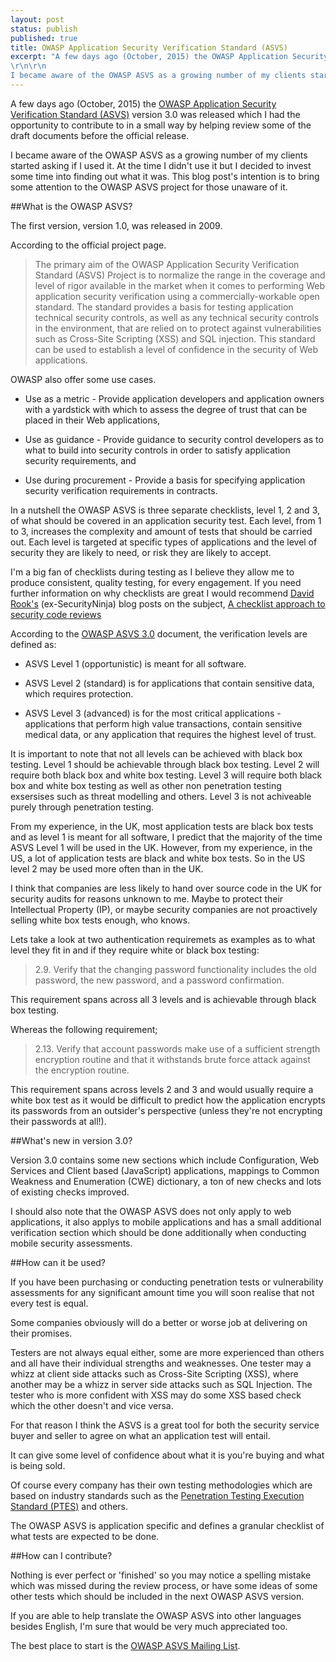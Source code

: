 ```yaml
---
layout: post
status: publish
published: true
title: OWASP Application Security Verification Standard (ASVS)
excerpt: "A few days ago (October, 2015) the OWASP Application Security Verification Standard (ASVS) version 3.0 was released which I had the opportunity to contribute to in a small way by helping review some of the draft documents before the official release.
\r\n\r\n
I became aware of the OWASP ASVS as a growing number of my clients started asking if I used it. At the time I didn't use it but I decided to invest some time into finding out what it was. This blog post's intention is to bring some attention to the OWASP ASVS project for those unaware of it."
---
```


A few days ago (October, 2015) the [OWASP Application Security Verification Standard (ASVS)](https://www.owasp.org/index.php/Category:OWASP_Application_Security_Verification_Standard_Project) version 3.0 was released which I had the opportunity to contribute to in a small way by helping review some of the draft documents before the official release.

I became aware of the OWASP ASVS as a growing number of my clients started asking if I used it. At the time I didn't use it but I decided to invest some time into finding out what it was. This blog post's intention is to bring some attention to the OWASP ASVS project for those unaware of it.

##What is the OWASP ASVS?

The first version, version 1.0, was released in 2009.

According to the official project page.

> The primary aim of the OWASP Application Security Verification Standard (ASVS) Project is to normalize the range in the coverage and level of rigor available in the market when it comes to performing Web application security verification using a commercially-workable open standard. The standard provides a basis for testing application technical security controls, as well as any technical security controls in the environment, that are relied on to protect against vulnerabilities such as Cross-Site Scripting (XSS) and SQL injection. This standard can be used to establish a level of confidence in the security of Web applications.

OWASP also offer some use cases.

- Use as a metric - Provide application developers and application owners with a yardstick with which to assess the degree of trust that can be placed in their Web applications,

- Use as guidance - Provide guidance to security control developers as to what to build into security controls in order to satisfy application security requirements, and

- Use during procurement - Provide a basis for specifying application security verification requirements in contracts.

In a nutshell the OWASP ASVS is three separate checklists, level 1, 2 and 3, of what should be covered in an application security test. Each level, from 1 to 3, increases the complexity and amount of tests that should be carried out. Each level is targeted at specific types of applications and the level of security they are likely to need, or risk they are likely to accept.

I'm a big fan of checklists during testing as I believe they allow me to produce consistent, quality testing, for every engagement. If you need further information on why checklists are great I would recommend [David Rook's](https://twitter.com/davidrook) (ex-SecurityNinja) blog posts on the subject, [A checklist approach to security code reviews](https://www.securityninja.co.uk/application-security/a-checklist-approach-to-security-code-reviews/)

According to the [OWASP ASVS 3.0](https://www.owasp.org/images/6/67/OWASPApplicationSecurityVerificationStandard3.0.pdf) document, the verification levels are defined as:

- ASVS Level 1 (opportunistic) is meant for all software.

- ASVS Level 2 (standard) is for applications that contain sensitive data, which requires protection.

- ASVS Level 3 (advanced) is for the most critical applications - applications that perform high value transactions, contain sensitive medical data, or any application that requires the highest level of trust.

It is important to note that not all levels can be achieved with black box testing. Level 1 should be achievable through black box testing. Level 2 will require both black box and white box testing. Level 3 will require both black box and white box testing as well as other non penetration testing exsersises such as threat modelling and others. Level 3 is not achiveable purely through penetration testing.

From my experience, in the UK, most application tests are black box tests and as level 1 is meant for all software, I predict that the majority of the time ASVS Level 1 will be used in the UK. However, from my experience, in the US, a lot of application tests are black and white box tests. So in the US level 2 may be used more often than in the UK.

I think that companies are less likely to hand over source code in the UK for security audits for reasons unknown to me. Maybe to protect their Intellectual Property (IP), or maybe security companies are not proactively selling white box tests enough, who knows.

Lets take a look at two authentication requiremets as examples as to what level they fit in and if they require white or black box testing:

> 2.9. Verify that the changing password functionality includes the old password, the new password, and a password confirmation.

This requirement spans across all 3 levels and is achievable through black box testing.

Whereas the following requirement;

> 2.13. Verify that account passwords make use of a sufficient strength encryption routine and that it withstands brute force attack against the encryption routine.

This requirement spans across levels 2 and 3 and would usually require a white box test as it would be difficult to predict how the application encrypts its passwords from an outsider's perspective (unless they're not encrypting their passwords at all!).

##What's new in version 3.0?

Version 3.0 contains some new sections which include Configuration, Web Services and Client based (JavaScript) applications, mappings to Common Weakness and Enumeration (CWE) dictionary, a ton of new checks and lots of existing checks improved.

I should also note that the OWASP ASVS does not only apply to web applications, it also applys to mobile applications and has a small additional verification section which should be done additionally when conducting mobile security assessments.

##How can it be used?

If you have been purchasing or conducting penetration tests or vulnerability assessments for any significant amount time you will soon realise that not every test is equal.

Some companies obviously will do a better or worse job at delivering on their promises.

Testers are not always equal either, some are more experienced than others and all have their individual strengths and weaknesses. One tester may a whizz at client side attacks such as Cross-Site Scripting (XSS), where another may be a whizz in server side attacks such as SQL Injection. The tester who is more confident with XSS may do some XSS based check which the other doesn't and vice versa.

For that reason I think the ASVS is a great tool for both the security service buyer and seller to agree on what an application test will entail.

It can give some level of confidence about what it is you're buying and what is being sold.

Of course every company has their own testing methodologies which are based on industry standards such as the [Penetration Testing Execution Standard (PTES)](http://www.pentest-standard.org/index.php/Main_Page) and others.

The OWASP ASVS is application specific and defines a granular checklist of what tests are expected to be done.

##How can I contribute?

Nothing is ever perfect or 'finished' so you may notice a spelling mistake which was missed during the review process, or have some ideas of some other tests which should be included in the next OWASP ASVS version.

If you are able to help translate the OWASP ASVS into other languages besides English, I'm sure that would be very much appreciated too.

The best place to start is the [OWASP ASVS Mailing List](https://lists.owasp.org/mailman/listinfo/owasp-application-security-verification-standard).
